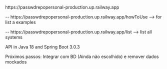 <p>https://passwdrepopersonal-production.up.railway.app </p>
<p> -- https://passwdrepopersonal-production.up.railway.app/howToUse --> for list a examples </p>
<p> -- https://passwdrepopersonal-production.up.railway.app/list --> list all systems </p>

<p> API in Java 18 and Spring Boot 3.0.3 </p>
<p> Próximos passos: Integrar com BD (Ainda não escolhido) e remover dados mockados
